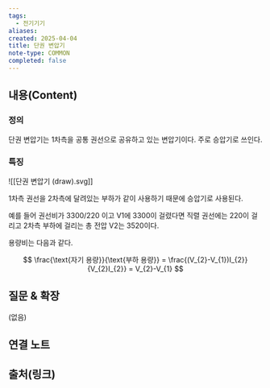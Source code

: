 ```yaml
---
tags:
  - 전기기기
aliases: 
created: 2025-04-04
title: 단권 변압기
note-type: COMMON
completed: false
---
```


## 내용(Content)

### 정의

단권 변압기는 1차측을 공통 권선으로 공유하고 있는 변압기이다. 주로 승압기로 쓰인다.

### 특징

![[단권 변압기 (draw).svg]]


1차측 권선을 2차측에 달려있는 부하가 같이 사용하기 때문에 승압기로 사용된다.

예를 들어 권선비가 3300/220 이고 V1에 3300이 걸렸다면 직렬 권선에는 220이 걸리고 2차측 부하에 걸리는 총 전압 V2는 3520이다.

용량비는 다음과 같다.

$$
\frac{\text{자기 용량}}{\text{부하 용량}} = \frac{(V_{2}-V_{1})I_{2}}{V_{2}I_{2}} = V_{2}-V_{1}
$$


## 질문 & 확장

(없음)

## 연결 노트

## 출처(링크)

